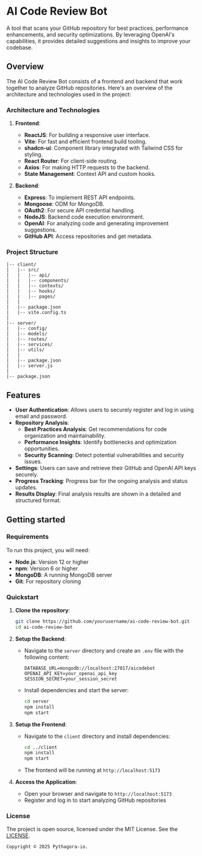 # AI Code Review Bot

A tool that scans your GitHub repository for best practices, performance enhancements, and security optimizations. By leveraging OpenAI's capabilities, it provides detailed suggestions and insights to improve your codebase.

## Overview

The AI Code Review Bot consists of a frontend and backend that work together to analyze GitHub repositories. Here's an overview of the architecture and technologies used in the project:

### Architecture and Technologies

1. **Frontend**:
    - **ReactJS**: For building a responsive user interface.
    - **Vite**: For fast and efficient frontend build tooling.
    - **shadcn-ui**: Component library integrated with Tailwind CSS for styling.
    - **React Router**: For client-side routing.
    - **Axios**: For making HTTP requests to the backend.
    - **State Management**: Context API and custom hooks.
  
2. **Backend**:
    - **Express**: To implement REST API endpoints.
    - **Mongoose**: ODM for MongoDB.
    - **OAuth2**: For secure API credential handling.
    - **NodeJS**: Backend code execution environment.
    - **OpenAI**: For analyzing code and generating improvement suggestions.
    - **GitHub API**: Access repositories and get metadata.

### Project Structure

```
|-- client/
|   |-- src/
|   |   |-- api/
|   |   |-- components/
|   |   |-- contexts/
|   |   |-- hooks/
|   |   |-- pages/
|   |
|   |-- package.json
|   |-- vite.config.ts
|
|-- server/
|   |-- config/
|   |-- models/
|   |-- routes/
|   |-- services/
|   |-- utils/
|   |
|   |-- package.json
|   |-- server.js
|
|-- package.json
```

## Features

- **User Authentication**: Allows users to securely register and log in using email and password.
- **Repository Analysis**:
  - **Best Practices Analysis**: Get recommendations for code organization and maintainability.
  - **Performance Insights**: Identify bottlenecks and optimization opportunities.
  - **Security Scanning**: Detect potential vulnerabilities and security issues.
- **Settings**: Users can save and retrieve their GitHub and OpenAI API keys securely.
- **Progress Tracking**: Progress bar for the ongoing analysis and status updates.
- **Results Display**: Final analysis results are shown in a detailed and structured format.

## Getting started

### Requirements

To run this project, you will need:

- **Node.js**: Version 12 or higher
- **npm**: Version 6 or higher
- **MongoDB**: A running MongoDB server
- **Git**: For repository cloning

### Quickstart

1. **Clone the repository**:
   ```sh
   git clone https://github.com/yourusername/ai-code-review-bot.git
   cd ai-code-review-bot
   ```

2. **Setup the Backend**:
    - Navigate to the `server` directory and create an `.env` file with the following content:
      ```env
      DATABASE_URL=mongodb://localhost:27017/aicodebot
      OPENAI_API_KEY=your_openai_api_key
      SESSION_SECRET=your_session_secret
      ```
    - Install dependencies and start the server:
      ```sh
      cd server
      npm install
      npm start
      ```

3. **Setup the Frontend**:
    - Navigate to the `client` directory and install dependencies:
      ```sh
      cd ../client
      npm install
      npm start
      ```
    - The frontend will be running at `http://localhost:5173`

4. **Access the Application**:
    - Open your browser and navigate to `http://localhost:5173`
    - Register and log in to start analyzing GitHub repositories

### License

The project is open source, licensed under the MIT License. See the [LICENSE](LICENSE).

```
Copyright © 2025 Pythagora-io.
```
